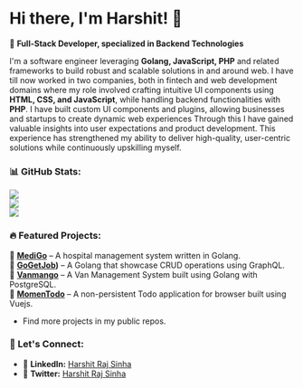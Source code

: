 # Hi there, I'm Harshit! 👋

🚀 **Full-Stack Developer, specialized in Backend Technologies**

I'm a software engineer leveraging **Golang, JavaScript, PHP** and related frameworks to build robust and scalable solutions in and around web.
I have till now worked in two companies, both in fintech and web development domains where my role involved crafting intuitive UI components using **HTML, CSS, and JavaScript**, while handling backend functionalities with **PHP**. I have built custom UI components and plugins, allowing businesses and startups to create dynamic web experiences
Through this I have gained valuable insights into user expectations and product development. This experience has strengthened my ability to deliver high-quality, user-centric solutions while continuously upskilling myself.

### 📊 GitHub Stats:
![](https://github-readme-stats.vercel.app/api?username=harshitrajsinha&theme=dark&hide_border=false&include_all_commits=true&count_private=false)<br/>
![](https://nirzak-streak-stats.vercel.app/?user=harshitrajsinha&theme=dark&hide_border=false)<br/>
![](https://github-readme-stats.vercel.app/api/top-langs/?username=harshitrajsinha&theme=dark&hide_border=false&include_all_commits=true&count_private=false&layout=compact)

### 🔥 Featured Projects:
📌 **[MediGo](https://medigo-frontend.vercel.app)** – A hospital management system written in Golang. \
📌 **[GoGetJob](https://github.com/harshitrajsinha/go-get-job))** – A Golang that showcase CRUD operations using GraphQL. \
📌 **[Vanmango](https://vanmango.vercel.app)** – A Van Management System built using Golang with PostgreSQL. \
📌 **[MomenTodo](https://phenomenal-hotteok-3af725.netlify.app/)** – A non-persistent Todo application for browser built using Vuejs.
-  Find more projects in my public repos.

### 📢 Let's Connect:
- 🔗 **LinkedIn:** [Harshit Raj Sinha](https://www.linkedin.com/in/rajsinha08)
- 🔗 **Twitter:** [Harshit Raj Sinha](https://x.com/rajsinha08_)
